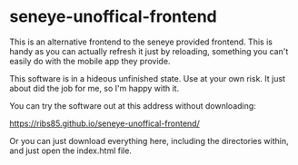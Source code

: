 # seneye-unoffical-frontend

This is an alternative frontend to the seneye provided frontend. This is handy as you can actually refresh it just by reloading, something you can't easily do with the mobile app they provide.

This software is in a hideous unfinished state. Use at your own risk. It just about did the job for me, so I'm happy with it.

You can try the software out at this address without downloading:

https://ribs85.github.io/seneye-unoffical-frontend/

Or you can just download everything here, including the directories within, and just open the index.html file.

